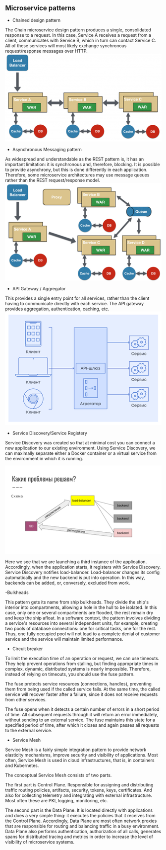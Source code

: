 ## Microservice patterns
- Chained design pattern

The Chain microservice design pattern produces a single, consolidated response to a request. In this case, Service A receives a request from a client, communicates with Service B, which in turn can contact Service C. All of these services will most likely exchange synchronous request/response messages over HTTP.
![Alt ​​text](/img/micro-patterns/chained.png)


- Asynchronous Messaging pattern

As widespread and understandable as the REST pattern is, it has an important limitation: it is synchronous and, therefore, blocking. It is possible to provide asynchrony, but this is done differently in each application. Therefore, some microservice architectures may use message queues rather than the REST request/response model.
![Alt ​​text](/img/micro-patterns/asynchronous.png)


- API Gateway / Aggregator

This provides a single entry point for all services, rather than the client having to communicate directly with each service. The API gateway provides aggregation, authentication, caching, etc.
![Alt ​​text](/img/micro-patterns/api.png)


- Service Discovery/Service Registery

Service Discovery was created so that at minimal cost you can connect a new application to our existing environment. Using Service Discovery, we can maximally separate either a Docker container or a virtual service from the environment in which it is running.

![Alt ​​text](/img/micro-patterns/service-registery.png)

Here we see that we are launching a third instance of the application. Accordingly, when the application starts, it registers with Service Discovery. Service Discovery notifies load-balancer. Load-balancer changes its config automatically and the new backend is put into operation. In this way, backends can be added, or, conversely, excluded from work.

-Bulkheads

This pattern gets its name from ship bulkheads. They divide the ship's interior into compartments, allowing a hole in the hull to be isolated. In this case, only one or several compartments are flooded, the rest remain dry and keep the ship afloat. In a software context, the pattern involves dividing a service's resources into several independent units, for example, creating two pools of database connections: one for critical tasks, one for the rest. Thus, one fully occupied pool will not lead to a complete denial of customer service and the service will maintain limited performance.

- Circuit breaker

To limit the execution time of an operation or request, we can use timeouts. They help prevent operations from stalling, but finding appropriate times in complex, dynamic, distributed systems is nearly impossible. Therefore, instead of relying on timeouts, you should use the fuse pattern.

The fuse protects service resources (connections, handles), preventing them from being used if the called service fails. At the same time, the called service will recover faster after a failure, since it does not receive requests from other services.

The fuse opens when it detects a certain number of errors in a short period of time. All subsequent requests through it will return an error immediately, without sending to an external service. The fuse maintains this state for a specified period of time, after which it closes and again passes all requests to the external service.


- Service Mesh

Service Mesh is a fairly simple integration pattern to provide network elasticity mechanisms, improve security and visibility of applications. Most often, Service Mesh is used in cloud infrastructures, that is, in containers and Kubernetes.


The conceptual Service Mesh consists of two parts.

The first part is Control Plane. Responsible for assigning and distributing traffic routing policies, artifacts, security, tokens, keys, certificates. And also for collecting telemetry and integrating with external infrastructure. Most often these are PKI, logging, monitoring, etc.

The second part is the Data Plane. It is located directly with applications and does a very simple thing: it executes the policies that it receives from the Control Plane. Accordingly, Data Plane are most often network proxies that are responsible for routing and balancing traffic in a busy environment. Data Plane also performs authentication, authorization of all calls, generates spans for distributed tracing and metrics in order to increase the level of visibility of microservice systems.
